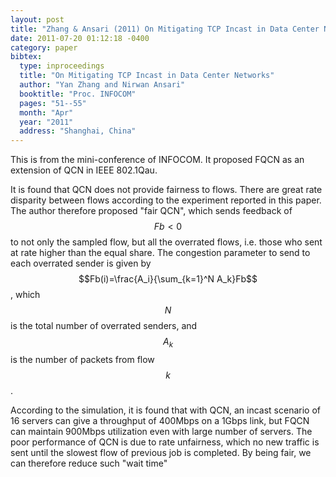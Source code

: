 ```yaml
---
layout: post
title: "Zhang & Ansari (2011) On Mitigating TCP Incast in Data Center Networks (INFOCOM)"
date: 2011-07-20 01:12:18 -0400
category: paper
bibtex:
  type: inproceedings
  title: "On Mitigating TCP Incast in Data Center Networks"
  author: "Yan Zhang and Nirwan Ansari"
  booktitle: "Proc. INFOCOM"
  pages: "51--55"
  month: "Apr"
  year: "2011"
  address: "Shanghai, China"
---
```

This is from the mini-conference of INFOCOM. It proposed FQCN as an extension of QCN in IEEE 802.1Qau.

It is found that QCN does not provide fairness to flows. There are great rate
disparity between flows according to the experiment reported in this paper. The
author therefore proposed "fair QCN", which sends feedback of $$Fb<0$$ to not only
the sampled flow, but all the overrated flows, i.e. those who sent at rate
higher than the equal share. The congestion parameter to send to each overrated
sender is given by $$Fb(i)=\frac{A_i}{\sum_{k=1}^N A_k}Fb$$, which $$N$$ is the total
number of overrated senders, and $$A_k$$ is the number of packets from flow $$k$$.

According to the simulation, it is found that with QCN, an incast scenario of
16 servers can give a throughput of 400Mbps on a 1Gbps link, but FQCN can
maintain 900Mbps utilization even with large number of servers. The poor
performance of QCN is due to rate unfairness, which no new traffic is sent
until the slowest flow of previous job is completed. By being fair, we can
therefore reduce such "wait time"

